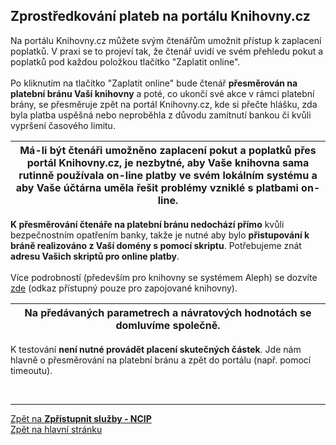 ## Zprostředkování plateb na portálu Knihovny.cz

Na portálu Knihovny.cz můžete svým čtenářům umožnit přístup k zaplacení poplatků. V praxi se to projeví tak, že čtenář uvidí ve svém přehledu pokut a poplatků pod každou položkou tlačítko "Zaplatit online".  
&nbsp;  
Po kliknutím na tlačítko "Zaplatit online" bude čtenář **přesměrován na platební bránu Vaší knihovny** a poté, co ukončí své akce v rámci platební brány, se přesměruje zpět na portál Knihovny.cz, kde si přečte hlášku, zda byla platba uspěšná nebo neproběhla z důvodu zamítnutí bankou či kvůli vypršení časového limitu.

| Má-li být čtenáři umožněno zaplacení pokut a poplatků přes portál Knihovny.cz, **je nezbytné, aby Vaše knihovna sama rutinně používala on-line platby ve svém lokálním systému** a aby Vaše účtárna uměla řešit problémy vzniklé s platbami on-line. |
| :----: |

**K přesměrování čtenáře na platební bránu nedochází přímo** kvůli bezpečnostním opatřením banky, takže je nutné aby bylo **přistupování k bráně realizováno z Vaší domény s pomocí skriptu**. Potřebujeme znát **adresu Vašich skriptů pro online platby**.   
&nbsp;   
Více podrobností (především pro knihovny se systémem Aleph) se dozvíte <a href="https://gitlab.com/cpk-main/details/wikis/transactions" target="_blank">zde</a> (odkaz přístupný pouze pro zapojované knihovny).  

| **Na předávaných parametrech a návratových hodnotách se domluvíme společně.** |
| :----: |

K testování **není nutné provádět placení skutečných částek**. Jde nám hlavně o přesměrování na platební bránu a zpět do portálu (např. pomocí timeoutu).

&nbsp;

---
[Zpět na **Zpřístupnit služby - NCIP**](ncip)  
[Zpět na hlavní stránku](Home)